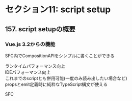 # セクション11: script setup

## 157. script setupの概要

### Vue.js 3.2からの機能

SFC内でCompositionAPIをシンプルに書くことができる<br>

ランタイムパフォーマンス向上<br>
IDEパフォーマンス向上<br>
これまでのscriptとも併用可能(一度のみ読み出したい場合など)<br>
propsとemit定義時に純粋なTypeScript構文が使える<br>

SFC <script setup>

https://v3.js.vuejs.org/api/sfc-script-setup.html <br>

#### Composition API

```html:sample.html
<template>
  <h1>{{ count }}</h1>
  <button @click="increment">Increment</button>
  <button @click="decrement">Decrement</button>
</template>

<script>
  import { defineComponent, ref } from "vue";

  export defaul defineComponent({
    setup() {
      const count = ref(0);

      const increment = () => {
        count.value++;
      };

      const decrement = () => {
        count.value--;
      };
      return {
        count,
        increment,
        decrement,
      };
    },
  });
</script>
```

#### script setup

```html:sample.html
<script setup>
  import { ref } from "vue";

  const count = ref(0);

  const increment = () => {
    count.value++;
  };

  const decrement = () => {
    count.value--;
  };
</script>

<template>
  <h1>{{ count }}</h1>
  <button @click="increment">Increment</button>
  <button @click="decrement">Decrement</button>
</template>
```

+ `mkdir section11`を作成<br>

+ `$ cd section11`を実行<br>

+ `$ vue create script_setup_test`を実行<br>

+ `Manually select features`を選択して`Enter`<br>

+ そのまま `Enter`<br>

+ `3.x`を選択して `Enter`<br>

+ `ESLint with error prevention only`を選択して `Enter`<br>

+ `Lint on save`を選択して `Enter`<br>

+ `In dedicated config files`を選択して `Enter`<br>

+ `n`を入力して`Enter`<br>

+ `$ cd script_setup_test`を実行<br>

+ `$ npm run serve`を実行<br>

+ http://localhost:8080/ にアクセスする<br>

+ `package.json`を編集<br>

```json:package.json
{
  "name": "script_setup_test",
  "version": "0.1.0",
  "private": true,
  "scripts": {
    "serve": "vue-cli-service serve",
    "build": "vue-cli-service build",
    "lint": "vue-cli-service lint"
  },
  "dependencies": {
    "core-js": "^3.6.5",
    "vue": "^3.0.0"
  },
  "devDependencies": {
    "@vue/cli-plugin-babel": "~4.5.15",
    "@vue/cli-plugin-eslint": "~4.5.15",
    "@vue/cli-service": "~4.5.15",
    "@vue/compiler-sfc": "^3.2.0", // 編集
    "babel-eslint": "^10.1.0",
    "eslint": "^6.7.2",
    "eslint-plugin-vue": "^7.0.0"
  }
}
```

+ `node_modules`を削除する<br>

+ `$ npm install`を実行<br>

+ `$ npm run serve`を実行<br>

+ http://localhost:8080/ にアクセスする<br>

## 158. script setupを実際に試してみる

#### VSCode拡張機能変更

script setup構文にはVetur非対応

代わりにVolarが推奨されている

+ VSCodeに拡張機能 `Volar` をインストールする<br>

+ `$ touch section11/script/setup_test/src/components/ScriptSetupTest.vue`を実行<br>

+ `section11/script/setup_test/src/components/ScriptSetupTest.vue`を編集<br>

```vue:ScriptSetupTest.vue
<script setup>
import { ref } from "vue";

const count = ref(0);

const increment = () => {
  count.value++;
};

const decrement = () => {
  count.value--;
};
</script>

<template>
  <h1>{{ count }}</h1>
  <button @click="increment">Increment</button>
  <button @click="decrement">Decrement</button>
</template>
```

+ `section11/script/setup_test/src/App.vue`を編集<br>

```vue:App.vue
<template>
  <img alt="Vue logo" src="./assets/logo.png">
  <HelloWorld msg="Welcome to Your Vue.js App"/>
  <ScriptSetupTest />
</template>

<script>
import HelloWorld from './components/HelloWorld.vue'
import ScriptSetupTest from './components/ScriptSetupTest.vue';

export default {
  name: 'App',
  components: {
    HelloWorld,
    ScriptSetupTest
  }
}
</script>

<style>
#app {
  font-family: Avenir, Helvetica, Arial, sans-serif;
  -webkit-font-smoothing: antialiased;
  -moz-osx-font-smoothing: grayscale;
  text-align: center;
  color: #2c3e50;
  margin-top: 60px;
}
</style>
```

## 159. props down

#### prosps down, event up

difinePropsを使う<br>

```vue:sample:vue
<script setup>
  const props = defineProps({
    title: String
  })
</script>
```

※ ESLintにひっかかるので追加対応<br>

+ `.eslintrc.js`<br>

```js:.eslintrc.js
{
  "globals": {
    "defineProps": "readonly",
    "defineEmits": "readonly",
    "defineExpose": "readonly",
    "sithDefaults": "readonly",
  }
}
```

+ `section11/script/setup_test/src/App.vue`を編集<br>

```vue:App.vue
<template>
  <img alt="Vue logo" src="./assets/logo.png">
  <ScriptSetupTest title="ここにタイトルが入ります" /> // 編集
  <HelloWorld msg="Welcome to Your Vue.js App"/>
</template>

<script>
import HelloWorld from './components/HelloWorld.vue'
import ScriptSetupTest from './components/ScriptSetupTest.vue';

export default {
  name: 'App',
  components: {
    HelloWorld,
    ScriptSetupTest
  }
}
</script>

<style>
#app {
  font-family: Avenir, Helvetica, Arial, sans-serif;
  -webkit-font-smoothing: antialiased;
  -moz-osx-font-smoothing: grayscale;
  text-align: center;
  color: #2c3e50;
  margin-top: 60px;
}
</style>
```

+ `section11/script/setup_test/src/components/ScriptSetupTest.vue`を編集<br>

```vue:ScriptSetupTest.vue
<script setup>
import { ref } from "vue";

// 追加
const props = defineProps({
  title: String
})

const count = ref(0);

const increment = () => {
  count.value++;
};

const decrement = () => {
  count.value--;
};
</script>

<template>
  <h1>{{ count }}</h1>
  <button @click="increment">Increment</button>
  <button @click="decrement">Decrement</button>
</template>
```

+ `section11/script_setup_test/.eslintrc.js`を編集<br>

```js:.eslintrc.js
module.exports = {
  root: true,
  env: {
    node: true
  },
  // 追加
  "globals": {
    "defineProps": "readonly",
    "defineEmits": "readonly",
    "defineExpose": "readonly",
    "sithDefaults": "readonly",
  },
  // ここまで
  'extends': [
    'plugin:vue/vue3-essential',
    'eslint:recommended'
  ],
  parserOptions: {
    parser: 'babel-eslint'
  },
  rules: {
    'no-console': process.env.NODE_ENV === 'production' ? 'warn' : 'off',
    'no-debugger': process.env.NODE_ENV === 'production' ? 'warn' : 'off'
  }
}
```

+ `section11/script/setup_test/src/components/ScriptSetupTest.vue`を編集<br>

```vue:ScriptSetupTest.vue
<script setup>
import { ref } from "vue";

const props = defineProps({
  title: String,
});

const count = ref(0);

const increment = () => {
  count.value++;
};

const decrement = () => {
  count.value--;
};
</script>

<template>
  <span>{{ props.title }}</span>
  <h1>{{ count }}</h1>
  <button @click="increment">Increment</button>
  <button @click="decrement">Decrement</button>
</template>
```

## 160. event upを試してみる

#### event up(子コンポーネントから親に渡す)

difineEmitsを使う<br>

親コンポーネント<br>

```vue:Parent.vue
<ScriptSetupTest @custom-event="parentMoethod" />

<script>
  //
  methods: {
    parentMoethod(e) {
      console.log('Emit実行', e)
    }
  }
  //
</script>
```

子コンポーネント<br>

```vue:Child.vue
<script setup>
  const emitTest = defineEmits(['cusutom-event'])

  <button @click="emitTest('custom-event', '子からの値')">Emitテスト</button>
</script>
```

+ `section11/script/setup_test/src/components/ScriptSetupTest.vue`を編集<br>

```vue:ScriptSetupTest.vue
<script setup>
import { ref } from "vue";

const props = defineProps({
  title: String,
});

const emitTest = defineEmits(["custom-event"]); // 追加

const count = ref(0);

const increment = () => {
  count.value++;
};

const decrement = () => {
  count.value--;
};
</script>

<template>
  <span>{{ props.title }}</span>
  <button @click="emitTest('custom-event', '子からの値')">Emit実行</button> <!-- 追加 -->
  <h1>{{ count }}</h1>
  <button @click="increment">Increment</button>
  <button @click="decrement">Decrement</button>
</template>
```

+ `section11/script/setup_test/src/App.vue`を編集<br>

```vue:App.vue
<template>
  <img alt="Vue logo" src="./assets/logo.png" />
  <ScriptSetupTest
    title="ここにタイトルが入ります"
    @custom-event="parentMethod"
  />
  <HelloWorld msg="Welcome to Your Vue.js App" />
</template>

<script>
import HelloWorld from "./components/HelloWorld.vue";
import ScriptSetupTest from "./components/ScriptSetupTest.vue";

export default {
  name: "App",
  components: {
    HelloWorld,
    ScriptSetupTest,
  },
  methods: {
    parentMethod(e) {
      console.log("Emit実行されました", e);
    },
  },
};
</script>

<style>
#app {
  font-family: Avenir, Helvetica, Arial, sans-serif;
  -webkit-font-smoothing: antialiased;
  -moz-osx-font-smoothing: grayscale;
  text-align: center;
  color: #2c3e50;
  margin-top: 60px;
}
</style>
```
